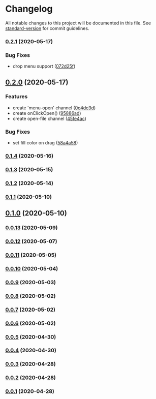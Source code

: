 # Changelog

All notable changes to this project will be documented in this file. See [standard-version](https://github.com/conventional-changelog/standard-version) for commit guidelines.

### [0.2.1](https://github.com/sprout2000/gen-icns/compare/v0.2.0...v0.2.1) (2020-05-17)


### Bug Fixes

* drop menu support ([072d25f](https://github.com/sprout2000/gen-icns/commit/072d25f4e1c8be69fbb315569b86a7174fcc3282))

## [0.2.0](https://github.com/sprout2000/gen-icns/compare/v0.1.4...v0.2.0) (2020-05-17)


### Features

* create 'menu-open' channel ([0c4dc3d](https://github.com/sprout2000/gen-icns/commit/0c4dc3d6102815532510b10fabf6edb36f1b2b94))
* create onClickOpen() ([95886ad](https://github.com/sprout2000/gen-icns/commit/95886ad57e55264e45a4810788f2f9a2569a8e0e))
* create open-file channel ([45fe4ac](https://github.com/sprout2000/gen-icns/commit/45fe4aca4a2c3ca38cb69a4ac998904653dc1373))


### Bug Fixes

* set fill color on drag ([58a4a58](https://github.com/sprout2000/gen-icns/commit/58a4a589490fab81a7d272d01e336476b76c8a1c))

### [0.1.4](https://github.com/sprout2000/gen-icns/compare/v0.1.3...v0.1.4) (2020-05-16)

### [0.1.3](https://github.com/sprout2000/gen-icns/compare/v0.1.2...v0.1.3) (2020-05-15)

### [0.1.2](https://github.com/sprout2000/gen-icns/compare/v0.1.1...v0.1.2) (2020-05-14)

### [0.1.1](https://github.com/sprout2000/gen-icns/compare/v0.1.0...v0.1.1) (2020-05-10)

## [0.1.0](https://github.com/sprout2000/gen-icns/compare/v0.0.13...v0.1.0) (2020-05-10)

### [0.0.13](https://github.com/sprout2000/gen-icns/compare/v0.0.12...v0.0.13) (2020-05-09)

### [0.0.12](https://github.com/sprout2000/gen-icns/compare/v0.0.11...v0.0.12) (2020-05-07)

### [0.0.11](https://github.com/sprout2000/gen-icns/compare/v0.0.10...v0.0.11) (2020-05-05)

### [0.0.10](https://github.com/sprout2000/gen-icns/compare/v0.0.9...v0.0.10) (2020-05-04)

### [0.0.9](https://github.com/sprout2000/gen-icns/compare/v0.0.8...v0.0.9) (2020-05-03)

### [0.0.8](https://github.com/sprout2000/gen-icns/compare/v0.0.7...v0.0.8) (2020-05-02)

### [0.0.7](https://github.com/sprout2000/gen-icns/compare/v0.0.6...v0.0.7) (2020-05-02)

### [0.0.6](https://github.com/sprout2000/gen-icns/compare/v0.0.5...v0.0.6) (2020-05-02)

### [0.0.5](https://github.com/sprout2000/gen-icns/compare/v0.0.4...v0.0.5) (2020-04-30)

### [0.0.4](https://github.com/sprout2000/gen-icns/compare/v0.0.3...v0.0.4) (2020-04-30)

### [0.0.3](https://github.com/sprout2000/gen-icns/compare/v0.0.2...v0.0.3) (2020-04-28)

### [0.0.2](https://github.com/sprout2000/gen-icns/compare/v0.0.1...v0.0.2) (2020-04-28)

### [0.0.1](https://github.com/sprout2000/gen-icns/compare/v0.0.0...v0.0.1) (2020-04-28)

